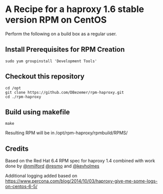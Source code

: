 # A Recipe for a haproxy 1.6 stable version RPM on CentOS

Perform the following on a build box as a regular user.

## Install Prerequisites for RPM Creation

    sudo yum groupinstall 'Development Tools'

## Checkout this repository

    cd /opt
    git clone https://github.com/DBezemer/rpm-haproxy.git 
    cd ./rpm-haproxy

## Build using makefile
    make
    
Resulting RPM will be in /opt/rpm-haproxy/rpmbuild/RPMS/

## Credits

Based on the Red Hat 6.4 RPM spec for haproxy 1.4 combined with work done by [@nmilford](https://www.github.com/nmilford) [@resmo](https://www.github.com/resmo) and [@kevholmes](https://www.github.com/kevholmes)

Additional logging added based on https://www.percona.com/blog/2014/10/03/haproxy-give-me-some-logs-on-centos-6-5/
